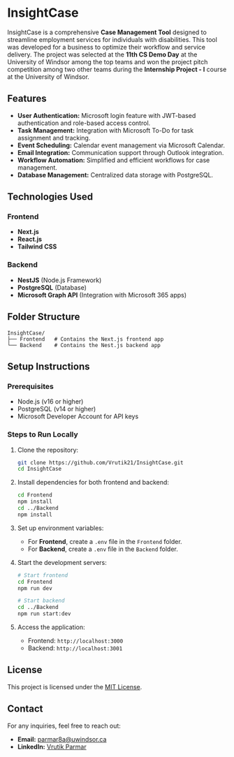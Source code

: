 # InsightCase

InsightCase is a comprehensive **Case Management Tool** designed to streamline employment services for individuals with disabilities. This tool was developed for a business to optimize their workflow and service delivery. The project was selected at the **11th CS Demo Day** at the University of Windsor among the top teams and won the project pitch competition among two other teams during the **Internship Project - I** course at the University of Windsor.

## Features

- **User Authentication:** Microsoft login feature with JWT-based authentication and role-based access control.
- **Task Management:** Integration with Microsoft To-Do for task assignment and tracking.
- **Event Scheduling:** Calendar event management via Microsoft Calendar.
- **Email Integration:** Communication support through Outlook integration.
- **Workflow Automation:** Simplified and efficient workflows for case management.
- **Database Management:** Centralized data storage with PostgreSQL.

## Technologies Used

### Frontend

- **Next.js**
- **React.js**
- **Tailwind CSS**

### Backend

- **NestJS** (Node.js Framework)
- **PostgreSQL** (Database)
- **Microsoft Graph API** (Integration with Microsoft 365 apps)

## Folder Structure

```
InsightCase/
├── Frontend   # Contains the Next.js frontend app
└── Backend    # Contains the Nest.js backend app
```

## Setup Instructions

### Prerequisites

- Node.js (v16 or higher)
- PostgreSQL (v14 or higher)
- Microsoft Developer Account for API keys

### Steps to Run Locally

1. Clone the repository:

   ```bash
   git clone https://github.com/Vrutik21/InsightCase.git
   cd InsightCase
   ```

2. Install dependencies for both frontend and backend:

   ```bash
   cd Frontend
   npm install
   cd ../Backend
   npm install
   ```

3. Set up environment variables:

   - For **Frontend**, create a `.env` file in the `Frontend` folder.
   - For **Backend**, create a `.env` file in the `Backend` folder.

4. Start the development servers:

   ```bash
   # Start frontend
   cd Frontend
   npm run dev

   # Start backend
   cd ../Backend
   npm run start:dev
   ```

5. Access the application:
   - Frontend: `http://localhost:3000`
   - Backend: `http://localhost:3001`

## License

This project is licensed under the [MIT License](LICENSE).

## Contact

For any inquiries, feel free to reach out:

- **Email:** parmar8a@uwindsor.ca
- **LinkedIn:** [Vrutik Parmar](https://www.linkedin.com/in/vrutik-parmar-9261821b8/)
